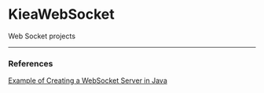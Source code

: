 # KieaWebSocket
Web Socket projects

------------------------
### References
[Example of Creating a WebSocket Server in Java](https://www.pegaxchange.com/2018/01/28/websocket-server-java/ "Example of Creating a WebSocket Server in Java")
